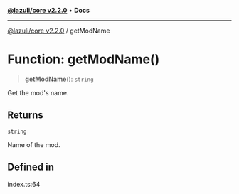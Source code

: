 [**@lazuli/core v2.2.0**](../README.md) • **Docs**

***

[@lazuli/core v2.2.0](../globals.md) / getModName

# Function: getModName()

> **getModName**(): `string`

Get the mod's name.

## Returns

`string`

Name of the mod.

## Defined in

index.ts:64
